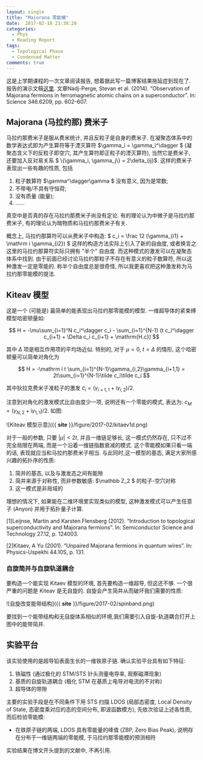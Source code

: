 ```yaml
---
layout: single
title: "Majorana 零能模"
date:  2017-02-10 21:38:28
categories:
  - Phys
  - Reading Report
tags:
  - Topological Phase
  - Condensed Matter
comments: true
---
```

这是上学期课程的一次文章阅读报告, 想着据此写一篇博客结果拖延症到现在了.
报告的演示文稿[这里](https://github.com/CareF/Majorana-Science346-6209-602-607). 
文章Nadj-Perge, Stevan et al. (2014). “Observation of Majorana fermions in
ferromagnetic atomic chains on a superconductor”. In: Science
346.6209, pp. 602–607.

## Majorana (马拉约那) 费米子
马拉约那费米子是服从费米统计, 并且反粒子是自身的费米子.
在凝聚态体系中的数学表达式即为产生算符等于湮灭算符 $\gamma_i = \gamma_i^\dagger $ 
(凝聚态含义下的反粒子即空穴, 其产生算符即正粒子的湮灭算符), 
当然它是费米子, 还要加入反对易关系 $ \\{\gamma_i, \gamma_j\\} = 2\delta_{ij}$. 
这样的费米子表现出一些有趣的性质, 包括

1. 粒子数算符 $\gamma^\dagger\gamma $ 没有意义, 因为是常数; 
2. 不带电/不具有守恒荷; 
3. 没有质量 (能量);
4. ...... 

真空中是否真的存在马拉约那费米子尚没有定论.
有的理论认为中微子是马拉约那费米子, 有的理论认为暗物质和马拉约那费米子有关.

概念上, 马拉约那算符可以从费米子中构造: 
$
c_i = \frac 12 (\gamma_{i1} + \mathrm i \gamma_{i2})
$
这样的构造方法实际上引入了新的自由度, 或者换言之这里的马拉约那算符实际只拥有
"半个" 自由度. 而这种模式的激发可以在凝聚态体系中找到.
由于前面已经讨论马拉约那粒子不存在有意义的粒子数算符,
所以这种激发一定是零能的. 
称半个自由度总是很奇怪, 所以我更喜欢把这种激发称为马拉约那零能模的提法. 

## Kiteav 模型
这是一个 (可能是) 最简单的能表现出马拉约那零能模的模型.
一维超导体的紧束缚模型哈密顿量如: 

$$
H = -\mu\sum_{i=1}^N c_i^\dagger c_i - \sum_{i=1}^{N-1} (t c_i^\dagger
c_{i+1} + \Delta c_i c_{i+1} + \mathrm{H.c})
$$

其中 $\Delta$ 项是相互作用项的平均场近似. 特别的, 对于 $\mu=0$, $t=\Delta$
的情形, 这个哈密顿量可以简单对角化为

$$
H = -\mathrm i t \sum_{i=1}^{N-1}\gamma_{i,2}\gamma_{i+1,1} =
2t\sum_{i=1}^{N-1}\tilde c_i\tilde c_i
$$

其中狄拉克费米子准粒子的激发 $\tilde c_i=(\gamma_{i+1, 1}+\mathrm i\gamma_{i,
2})/2$. 

注意到对角化的激发模式比自由度少一项, 说明还有一个零能的模式, 表达为: 
$c_M = (\gamma_{N,2} + \mathrm i \gamma_{1,1})/2$. 如图: 

![Kiteav 模型示意]({{ __site__ }}/figure/2017-02/kitaev1d.png)

对于一般的参数, 只要 $|\mu|<2t$, 并且一维链足够长, 这一模式仍然存在,
只不过不完全局限在两端, 而是一个沿着一维链指数衰减的模式.
这个零能模如果只看一端的话, 表现就应当和马拉约那费米子相当.
与此同时,这一模型的基态, 满足大家所感兴趣的拓扑序的性质: 

1. 简并的基态, 以及与激发态之间有能隙
2. 简并来源于对称性, 而非参数敏感: $\mathbb Z_2 $ 的粒子-空穴对称
3. 这一模式是非局域的

理想的情况下, 如果能在二维环境里实现类似的模型, 这种激发模式可以产生任意子
(Anyon) 并用于拓扑量子计算.

[1]Leijnse, Martin and Karsten Flensberg (2012). “Introduction to topological
superconductivity and Majorana fermions”. In:
Semiconductor Science and Technology 27.12, p. 124003.

[2]Kitaev, A Yu (2001). “Unpaired Majorana fermions in quantum wires”. In:
Physics-Uspekhi 44.10S, p. 131.

### 自旋简并与自旋轨道耦合
要构造一个能实现 Kitaev 模型的环境, 首先要构造一维超导, 但这还不够.
一个很严重的问题是 Kiteav 是无自旋的. 自旋会产生简并从而破坏我们需要的性质: 

![自旋改变能带结构]({{ __site__  }}/figure/2017-02/spinband.png)

要找到一个能带结构和无自旋体系相似的环境,我们需要引入自旋-轨道耦合打开上图中的能带简并. 

## 实验平台
该实验使用的是超导铅表面生长的一维铁原子链. 确认实验平台具有如下特征: 

1. 铁磁性 (通过极化的 STM/STS 针头测量电导率, 观察磁滞现象) 
2. 基质的自旋轨道耦合 (极化 STM 在基质上电导对电流的不对称) 
3. 超导体的带隙

主要的实验手段是在不同条件下用 STS 扫描 LDOS (局部态密度, Local Density of
State, 态密度乘对应的态的空间分布, 即波函数模方), 先依次验证上述各性质,
而后检验零能模: 

- 在铁原子链的两端, LDOS 具有零能量的峰值 (ZBP, Zero Bias Peak),
	说明存在分布于一维链两端的零能模, 于马拉约那零能模的预测相符

实验结果在博文开头提到的文献中, 不再引用.



